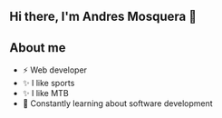 ## Hi there, I'm Andres Mosquera 👋

## About me
- ⚡ Web developer
- ✨ I like sports
- ✨ I like MTB
- 🌱 Constantly learning about software development

<!--
**Andres981020/Andres981020** is a ✨ _special_ ✨ repository because its `README.md` (this file) appears on your GitHub profile.

Here are some ideas to get you started:

- 🔭 I’m currently working on ...
- 🌱 I’m currently learning ...
- 👯 I’m looking to collaborate on ...
- 🤔 I’m looking for help with ...
- 💬 Ask me about ...
- 📫 How to reach me: ...
- 😄 Pronouns: ...
- ⚡ Fun fact: ...
-->
